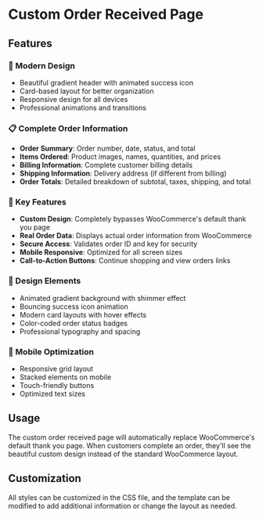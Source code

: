 # Custom Order Received Page

## Features

### 🎉 Modern Design

- Beautiful gradient header with animated success icon
- Card-based layout for better organization
- Responsive design for all devices
- Professional animations and transitions

### 📋 Complete Order Information

- **Order Summary**: Order number, date, status, and total
- **Items Ordered**: Product images, names, quantities, and prices
- **Billing Information**: Complete customer billing details
- **Shipping Information**: Delivery address (if different from billing)
- **Order Totals**: Detailed breakdown of subtotal, taxes, shipping, and total

### 🔧 Key Features

- **Custom Design**: Completely bypasses WooCommerce's default thank you page
- **Real Order Data**: Displays actual order information from WooCommerce
- **Secure Access**: Validates order ID and key for security
- **Mobile Responsive**: Optimized for all screen sizes
- **Call-to-Action Buttons**: Continue shopping and view orders links

### 🎨 Design Elements

- Animated gradient background with shimmer effect
- Bouncing success icon animation
- Modern card layouts with hover effects
- Color-coded order status badges
- Professional typography and spacing

### 📱 Mobile Optimization

- Responsive grid layout
- Stacked elements on mobile
- Touch-friendly buttons
- Optimized text sizes

## Usage

The custom order received page will automatically replace WooCommerce's default thank you page. When customers complete an order, they'll see the beautiful custom design instead of the standard WooCommerce layout.

## Customization

All styles can be customized in the CSS file, and the template can be modified to add additional information or change the layout as needed.
